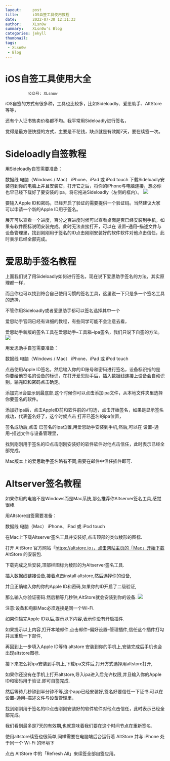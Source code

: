 ```yaml
---
layout:     post
title:      iOS自签工具使用教程
date:       2022-07-30 12:31:33
author:     XLsn0w
summary:    XLsn0w's Blog
categories: jekyll
thumbnail:  
tags:
 - XLsn0w
 - Blog
---
```


# iOS自签工具使用大全
              公众号: XLsnow

iOS自签的方式有很多种，工具也比较多，比如Sideloadly、爱思助手、AltStore等等，

还有个人证书售卖价格都不均。我平常用Sideloadly进行签名，

觉得是最方便快捷的方式，主要是不花钱，缺点就是有效期7天，要在续签一次。


# Sideloadly自签教程

用Sideloadly自签需要准备：

数据线
电脑（Windows / Mac）
iPhone、iPad 或 iPod touch
下载Sideloadly安装包到你的电脑上并且安装它，打开它之后，将你的iPhone与电脑连接，想必你也早已经下载好了要安装的ipa，将它拖进Sideloadly（左侧的框内）。
![](https://github.com/XLsn0w/XLsn0w.github.io/blob/master/Assets/Sideloadly.jpg?raw=true)

要输入Apple ID和密码，已经开启了验证的需要提供一个验证码。当然建议大家可以申请一个新的Apple ID用于签名。

展开可以查看一个进度，百分之百进度时候可以查看桌面是否已经安装到手机，如果有软件图标说明安装完成。此时无法直接打开，可以在 设置–通用–描述文件与设备管理里，找到刚刚用于签名的ID点击刚刚安装好的软件软件对他点击信任，此时表示已经全部完成。


# 爱思助手签名教程

上面我们说了用Sideloadly如何进行签名，现在说下爱思助手签名的方法，其实原理都一样，

而且你也可以找到符合自己使用习惯的签名工具，这里说一下只是多一个签名工具的选择，

不管你用Sideloadly或者爱思助手都可以签名选择其中一个

爱思助手官网已经有详细的教程，有些同学可能不会注意去看，

爱思助手新版的签名工具在爱思助手–工具箱–ipa签名，我们只说下自签的方法。
![](https://github.com/XLsn0w/XLsn0w.github.io/blob/master/Assets/i4.png?raw=true)

用爱思助手自签需要准备：

数据线
电脑（Windows / Mac）
iPhone、iPad 或 iPod touch

点击使用Apple ID签名，然后输入你的ID账号和密码进行签名，设备标识指的是你要给他签名的设备的标识，在打开爱思助手后，插入数据线连接上设备会自动识别。输完ID和密码点击确定。


添加完id会显示到最底部,这个时候你可以点击添加ipa文件，从本地文件夹里选择你要签名的软件。


添加好ipa后，点击AppleID前和软件前的√勾选，点击开始签名，如果是显示签名成功，代表签名好了，这个时候点击 打开已签名的ipa位置，


签名成功后,点击 已签名的ipa位置,用爱思助手安装到手机,然后,可以在 设置–通用–描述文件与设备管理里，

找到刚刚用于签名的ID点击刚刚安装好的软件软件对他点击信任，此时表示已经全部完成。

Mac版本上的爱思助手签名略有不同,需要在邮件中信任插件即可.

# Altserver签名教程

如果你用的电脑不是Windows而是Mac系统,那么推荐你Altserver签名工具,感觉很棒.

用Altstore自签需要准备：

数据线
电脑（Mac）
iPhone、iPad 或 iPod touch

在Mac上下载Altserver签名工具并安装好,点击顶部的类似棱形的图标.

打开 AltStore 官方网站「https://altstore.io」，点击网站主页的「Mac」开始下载 AltStore 的安装包.


下载完成之后安装,顶部栏图标为棱形的为Altserver签名工具.

插入数据线链接设备,接着点击install altstore,然后选择你的设备,

并且正确输入你的你的Apple ID和密码,如果你的ID开启了二级验证,

那么输入你验证密码.然后稍等几秒钟,AltStore就会安装到你的设备.
![](https://github.com/XLsn0w/XLsn0w.github.io/blob/master/Assets/Altserver.png?raw=true)

注意:设备和电脑Mac必须连接是同一个Wi-Fi.

如果你输完Apple ID以后,提示以下内容,表示你没有开启插件.

如果提示以上内容,打开本地邮件,点击邮件–偏好设置–管理插件,信任这个插件打勾并且重启一下邮件,

再回到上一步填入Apple ID等待 altstore 安装到你的手机上,安装完成后手机也会出现altstore图标.


接下来怎么将ipa安装到手机上,下载ipa文件后,打开方式选择用altstore打开,

如果你还没有在手机上打开altstore,导入ipa进入后允许权限,并且输入你的Apple ID和密码用于验证.即可自签完成.


然后等待几秒钟到半分钟不等,这个app已经安装好,签名好要信任一下证书.可以在 设置–通用–描述文件与设备管理里，

找到刚刚用于签名的ID点击刚刚安装好的软件软件对他点击信任，此时表示已经全部完成。

我们看到最多是7天的有效期,也就意味着我们要在这个时间节点在重新签名.

使用altstore续签也很简单,同样需要在电脑端后台运行着 AltStore 并与 iPhone 处于同一个 Wi-Fi 的环境下

点击 AltStore 中的「Refresh All」来续签全部自签应用。


[1]: https://xlsn0w.github.io
